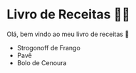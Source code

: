 # Livro de Receitas :man_cook:

Olá, bem vindo ao meu livro de receitas :hamburger:

- Strogonoff de Frango
- Pavê
- Bolo de Cenoura
